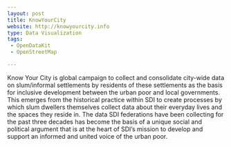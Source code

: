 ```yaml
---
layout: post
title: KnowYourCity
website: http://knowyourcity.info
type: Data Visualization
tags:
 - OpenDataKit
 - OpenStreetMap

---
```


Know Your City is global campaign to collect and consolidate city-wide data on slum/informal settlements by residents of these settlements as the basis for inclusive development between the urban poor and local governments. This emerges from the historical practice within SDI to create processes by which slum dwellers themselves collect data about their everyday lives and the spaces they reside in. The data SDI federations have been collecting for the past three decades has become the basis of a unique social and political argument that is at the heart of SDI’s mission to develop and support an informed and united voice of the urban poor.
